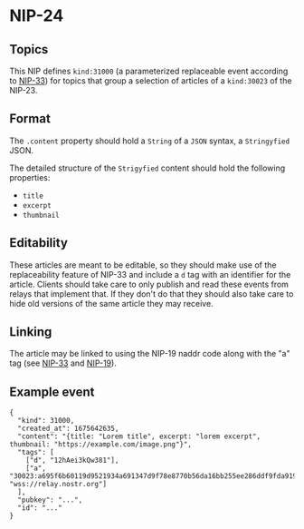 # NIP-24
## Topics

This NIP defines `kind:31000` (a parameterized replaceable event according to [NIP-33](https://github.com/nostr-protocol/nips/blob/master/33.md)) for topics that group a selection of articles of a `kind:30023` of the NIP-23.

## Format
The `.content` property should hold a `String` of a `JSON` syntax, a `Stringyfied` JSON.

The detailed structure of the `Strigyfied` content should hold the following properties:
- `title`
- `excerpt`
- `thumbnail`

## Editability
These articles are meant to be editable, so they should make use of the replaceability feature of NIP-33 and include a `d`  tag with an identifier for the article. Clients should take care to only publish and read these events from relays that implement that. If they don't do that they should also take care to hide old versions of the same article they may receive.

## Linking
The article may be linked to using the NIP-19 naddr code along with the "a" tag (see [NIP-33](https://github.com/nostr-protocol/nips/blob/master/33.md) and [NIP-19](https://github.com/nostr-protocol/nips/blob/master/19.md)).

## Example event

```
{
  "kind": 31000,
  "created_at": 1675642635,
  "content": "{title: "Lorem title", excerpt: "lorem excerpt", thumbnail: "https://example.com/image.png"}",
  "tags": [
    ["d", "12hAei3kQw381"],
    ["a", "30023:a695f6b60119d9521934a691347d9f78e8770b56da16bb255ee286ddf9fda919:ipsum", "wss://relay.nostr.org"]
  ],
  "pubkey": "...",
  "id": "..."
}
```
